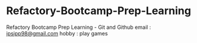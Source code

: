 # Refactory-Bootcamp-Prep-Learning
Refactory Bootcamp Prep Learning - Git and Github
email : ipsipp98@gmail.com
hobby : play games
